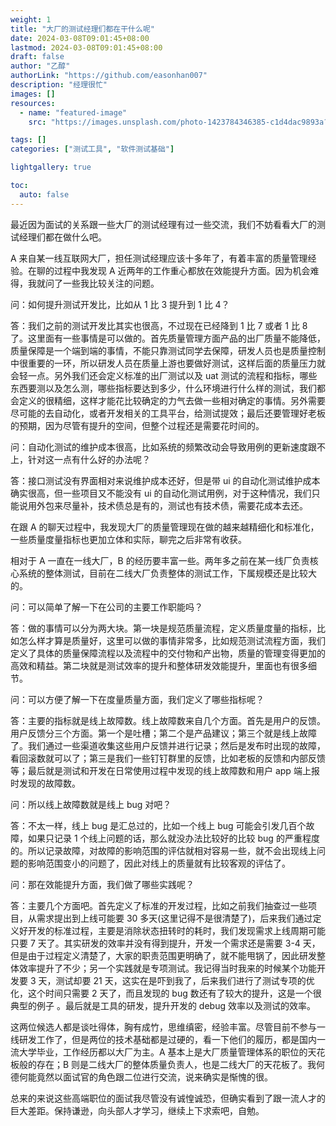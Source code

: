 ```yaml
---
weight: 1
title: "大厂的测试经理们都在干什么呢"
date: 2024-03-08T09:01:45+08:00
lastmod: 2024-03-08T09:01:45+08:00
draft: false
author: "乙醇"
authorLink: "https://github.com/easonhan007"
description: "经理很忙"
images: []
resources:
  - name: "featured-image"
    src: "https://images.unsplash.com/photo-1423784346385-c1d4dac9893a?w=300"

tags: []
categories: ["测试工具", "软件测试基础"]

lightgallery: true

toc:
  auto: false
---
```


最近因为面试的关系跟一些大厂的测试经理有过一些交流，我们不妨看看大厂的测试经理们都在做什么吧。

A 来自某一线互联网大厂，担任测试经理应该十多年了，有着丰富的质量管理经验。在聊的过程中我发现 A 近两年的工作重心都放在效能提升方面。因为机会难得，我就问了一些我比较关注的问题。

问：如何提升测试开发比，比如从 1 比 3 提升到 1 比 4？

答：我们之前的测试开发比其实也很高，不过现在已经降到 1 比 7 或者 1 比 8 了。这里面有一些事情是可以做的。首先质量管理方面产品的出厂质量不能降低，质量保障是一个端到端的事情，不能只靠测试同学去保障，研发人员也是质量控制中很重要的一环，所以研发人员在质量上游也要做好测试，这样后面的质量压力就会轻一点。另外我们还会定义标准的出厂测试以及 uat 测试的流程和指标，哪些东西要测以及怎么测，哪些指标要达到多少，什么环境进行什么样的测试，我们都会定义的很精细，这样才能花比较确定的力气去做一些相对确定的事情。另外需要尽可能的去自动化，或者开发相关的工具平台，给测试提效；最后还要管理好老板的预期，因为尽管有提升的空间，但整个过程还是需要花时间的。

问：自动化测试的维护成本很高，比如系统的频繁改动会导致用例的更新速度跟不上，针对这一点有什么好的办法呢？

答：接口测试没有界面相对来说维护成本还好，但是带 ui 的自动化测试维护成本确实很高，但一些项目又不能没有 ui 的自动化测试用例，对于这种情况，我们只能说用外包来尽量补，技术债总是有的，测试也有技术债，需要花成本去还。

在跟 A 的聊天过程中，我发现大厂的质量管理现在做的越来越精细化和标准化，一些质量度量指标也更加立体和实际，聊完之后非常有收获。

相对于 A 一直在一线大厂，B 的经历要丰富一些。两年多之前在某一线厂负责核心系统的整体测试，目前在二线大厂负责整体的测试工作，下属规模还是比较大的。

问：可以简单了解一下在公司的主要工作职能吗？

答：做的事情可以分为两大块。第一块是规范质量流程，定义质量度量的指标，比如怎么样才算是质量好，这里可以做的事情非常多，比如规范测试流程方面，我们定义了具体的质量保障流程以及流程中的交付物和产出物，质量的管理变得更加的高效和精益。第二块就是测试效率的提升和整体研发效能提升，里面也有很多细节。

问：可以方便了解一下在度量质量方面，我们定义了哪些指标呢？

答：主要的指标就是线上故障数。线上故障数来自几个方面。首先是用户的反馈。用户反馈分三个方面。第一个是吐槽；第二个是产品建议；第三个就是线上故障了。我们通过一些渠道收集这些用户反馈并进行记录；然后是发布时出现的故障，看回滚数就可以了；第三是我们一些钉钉群里的反馈，比如老板的反馈和内部反馈等；最后就是测试和开发在日常使用过程中发现的线上故障数和用户 app 端上报时发现的故障数。

问：所以线上故障数就是线上 bug 对吧？

答：不太一样，线上 bug 是汇总过的，比如一个线上 bug 可能会引发几百个故障，如果只记录 1 个线上问题的话，那么就没办法比较好的比较 bug 的严重程度的。所以记录故障，对故障的影响范围的评估就相对容易一些，就不会出现线上问题的影响范围变小的问题了，因此对线上的质量就有比较客观的评估了。

问：那在效能提升方面，我们做了哪些实践呢？

答：主要几个方面吧。首先定义了标准的开发过程，比如之前我们抽查过一些项目，从需求提出到上线可能要 30 多天(这里记得不是很清楚了)，后来我们通过定义好开发的标准过程，主要是消除状态扭转时的耗时，我们发现需求上线周期可能只要 7 天了。其实研发的效率并没有得到提升，开发一个需求还是需要 3-4 天，但是由于过程定义清楚了，大家的职责范围更明确了，就不能甩锅了，因此研发整体效率提升了不少；另一个实践就是专项测试。我记得当时我来的时候某个功能开发要 3 天，测试却要 21 天，这实在是吓到我了，后来我们进行了测试专项的优化，这个时间只需要 2 天了，而且发现的 bug 数还有了较大的提升，这是一个很典型的例子 。最后就是工具的研发，提升开发的 debug 效率以及测试的效率。

这两位候选人都是谈吐得体，胸有成竹，思维缜密，经验丰富。尽管目前不参与一线研发工作了，但是两位的技术基础都是过硬的，看一下他们的履历，都是国内一流大学毕业，工作经历都以大厂为主。A 基本上是大厂质量管理体系的职位的天花板般的存在；B 则是二线大厂的整体质量负责人，也是二线大厂的天花板了。我何德何能竟然以面试官的角色跟二位进行交流，说来确实是惭愧的很。

总来的来说这些高端职位的面试我尽管没有诚惶诚恐，但确实看到了跟一流人才的巨大差距。保持谦逊，向头部人才学习，继续上下求索吧，自勉。
